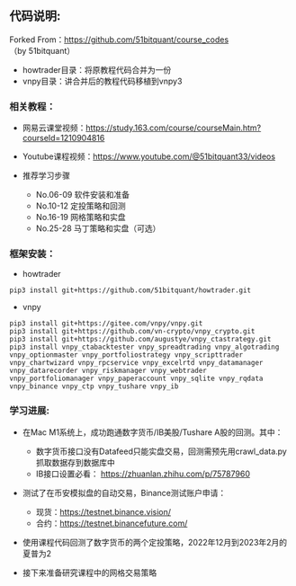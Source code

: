 ## 代码说明:
Forked From：https://github.com/51bitquant/course_codes （by 51bitquant）
- howtrader目录：将原教程代码合并为一份
- vnpy目录：讲合并后的教程代码移植到vnpy3

### 相关教程：
- 网易云课堂视频：https://study.163.com/course/courseMain.htm?courseId=1210904816
- Youtube课程视频：https://www.youtube.com/@51bitquant33/videos

- 推荐学习步骤
  - No.06-09 软件安装和准备
  - No.10-12 定投策略和回测
  - No.16-19 网格策略和实盘
  - No.25-28 马丁策略和实盘（可选）

### 框架安装：

- howtrader
```
pip3 install git+https://github.com/51bitquant/howtrader.git
```
- vnpy
```
pip3 install git+https://gitee.com/vnpy/vnpy.git
pip3 install git+https://github.com/vn-crypto/vnpy_crypto.git
pip3 install git+https://github.com/augustye/vnpy_ctastrategy.git
pip3 install vnpy_ctabacktester vnpy_spreadtrading vnpy_algotrading vnpy_optionmaster vnpy_portfoliostrategy vnpy_scripttrader vnpy_chartwizard vnpy_rpcservice vnpy_excelrtd vnpy_datamanager vnpy_datarecorder vnpy_riskmanager vnpy_webtrader vnpy_portfoliomanager vnpy_paperaccount vnpy_sqlite vnpy_rqdata vnpy_binance vnpy_ctp vnpy_tushare vnpy_ib
```

### 学习进展:

- 在Mac M1系统上，成功跑通数字货币/IB美股/Tushare A股的回测。其中：
  - 数字货币接口没有Datafeed只能实盘交易，回测需预先用crawl_data.py抓取数据存到数据库中
  - IB接口设置必看： https://zhuanlan.zhihu.com/p/75787960
   
- 测试了在币安模拟盘的自动交易，Binance测试账户申请：
  - 现货：https://testnet.binance.vision/
  - 合约：https://testnet.binancefuture.com/
  
- 使用课程代码回测了数字货币的两个定投策略，2022年12月到2023年2月的夏普为2

- 接下来准备研究课程中的网格交易策略
